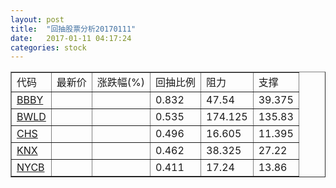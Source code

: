 ```yaml
---
layout: post
title:  "回抽股票分析20170111"
date:   2017-01-11 04:17:24
categories: stock
---
```

<script type="text/javascript">
var stockList = []
stockList.push('gb_bbby');
stockList.push('gb_bwld');
stockList.push('gb_chs');
stockList.push('gb_knx');
stockList.push('gb_nycb');
</script>
<table border="1">
 <tr>
 <td>代码</td>
 <td>最新价</td>
 <td>涨跌幅(%)</td>
 <td>回抽比例</td>
 <td>阻力</td>
 <td>支撑</td>
</tr>
  <tr id="bbby">
  <td><a href="http://stock.finance.sina.com.cn/usstock/quotes/BBBY.html" target="_blank">BBBY</a></td><td></td><td></td><td>0.832</td><td>47.54</td><td>39.375</td></tr>
  <tr id="bwld">
  <td><a href="http://stock.finance.sina.com.cn/usstock/quotes/BWLD.html" target="_blank">BWLD</a></td><td></td><td></td><td>0.535</td><td>174.125</td><td>135.83</td></tr>
  <tr id="chs">
  <td><a href="http://stock.finance.sina.com.cn/usstock/quotes/CHS.html" target="_blank">CHS</a></td><td></td><td></td><td>0.496</td><td>16.605</td><td>11.395</td></tr>
  <tr id="knx">
  <td><a href="http://stock.finance.sina.com.cn/usstock/quotes/KNX.html" target="_blank">KNX</a></td><td></td><td></td><td>0.462</td><td>38.325</td><td>27.22</td></tr>
  <tr id="nycb">
  <td><a href="http://stock.finance.sina.com.cn/usstock/quotes/NYCB.html" target="_blank">NYCB</a></td><td></td><td></td><td>0.411</td><td>17.24</td><td>13.86</td></tr>
</table>
